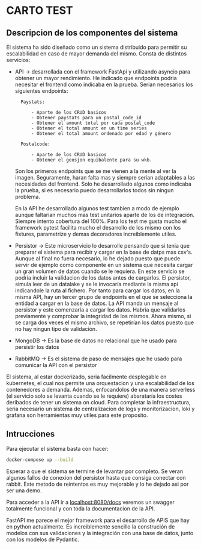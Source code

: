 # CARTO TEST

## Descripcion de los componentes del sistema

El sistema ha sido diseñado como un sistema distribuido para permitir su escalabilidad en caso de mayor demanda del mismo. Consta de distintos servicios:

- API -> desarrollada con el framework FastApi y utilizando asyncio para obtener un mayor rendimiento. He indicado que endpoints podria necesitar el frontend como indicaba en la prueba. Serian necesarios los siguientes endpoints:

        Paystats:
            
            - Aparte de los CRUD basicos
            - Obtener paystats para un postal_code_id
            - Obtener el amount total por cada postal_code
            - Obtener el total amount en un time series
            - Obtener el total amount ordenado por edad y género

        Postalcode:

            - Aparte de los CRUD basicos
            - Obtener el geosjon equibalente para su wkb.

    Son los primeros endpoints que se me vienen a la mente al ver la imagen. Seguramente, haran falta mas y siempre serian adaptables a las necesidades del frontend. Solo he desarrollado algunos como indicaba la prueba, si es necesario puedo desarrollarlos todos sin ningun problema.

    En la API he desarrollado algunos test tambien a modo de ejemplo aunque faltarian muchos mas test unitarios aparte de los de integración. Siempre intento cobertura del 100%. Para los test me gusta mucho el framework pytest facilita mucho el desarrollo de los mismo con los fixtures, parametrize y demas decoradores increiblemente utiles.

- Persistor -> Este microservicio lo desarrolle pensando que si tenia que preparar el sistema para recibir y cargar en la base de datps mas csv's. Aunque al final no fuera necesario, lo he dejado puesto que puede servir de ejemplo como componente en un sistema que necesita cargar un gran volumen de datos cuando se le requiera. En este servicio se podria incluir la validacion de los datos antes de cargarlos. El persistor, simula leer de un datalake y se le invocaría mediante la misma api indicandole la ruta al fichero. Por tanto para cargar los datos, en la misma API, hay un tercer grupo de endpoints en el que se selecciona la entidad a cargar en la base de datos. La API manda un mensaje al persistor y este comenzaría a cargar los datos. Habria que validarlos previamente y comprobar la integridad de los mismos. Ahora mismo, si se carga dos veces el mismo archivo, se repetirían los datos puesto que no hay ningun tipo de validación.

- MongoDB -> Es la base de datos no relacional que he usado para persistir los datos

- RabbitMQ -> Es el sistema de paso de mensajes que he usado para comunicar la API con el persistor

El sistema, al estar dockerizado, seria facilmente desplegable en kubernetes, el cual nos permite una orquestacion y una escalabilidad de los contenedores a demanda. Ademas, enfocandolos de una manera serverless (el servicio solo se levanta cuando se le requiere) abarataría los costes deribados de tener un sistema on cloud. Para completar la infraestructura, seria necesario un sistema de centralizacion de logs y monitorizacion, loki y grafana son herramientas muy utiles para este proposito.

## Intrucciones

Para ejecutar el sistema basta con hacer:

```bash
docker-compose up --build
```

Esperar a que el sistema se termine de levantar por completo. Se veran algunos fallos de conexion del persistor hasta que consiga conectar con rabbit. Este metodo de reintentos es muy mejorable y lo he dejado asi por ser una demo.

Para acceder a la API ir a [localhost:8080/docs](http://localhost:8080/docs) veremos un swagger totalmente funcional y con toda la documentacion de la API.

FastAPI me parece el mejor framework para el desarrollo de APIS que hay en python actualmente. Es increiblemente sencillo la construción de modelos con sus validaciones y la integración con una base de datos, junto con los modelos de Pydantic.